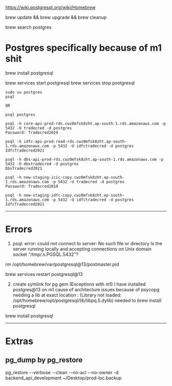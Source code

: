 https://wiki.postgresql.org/wiki/Homebrew


brew update && brew upgrade && brew cleanup

brew search postgres

# Postgres specifically because of m1 shit
brew install postgresql

brew services start postgresql
brew services stop postgresql


```
sudo su postgres
psql

OR

psql postgres

psql -h core-api-prod-rds.cwz0mfsk8zht.ap-south-1.rds.amazonaws.com -p 5432 -U tradecred -d postgres
Password: Tradecred2019

psql -h idfc-api-prod-read-rds.cwz0mfsk8zht.ap-south-1.rds.amazonaws.com -p 5432 -U idfctradecred -d postgres
IdfcTradecred2021

psql -h dbs-api-prod-rds.cwz0mfsk8zht.ap-south-1.rds.amazonaws.com -p 5432 -U dbstradecred -d postgres
DbsTradecred2021

psql -h new-staging-icic-copy.cwz0mfsk8zht.ap-south-1.rds.amazonaws.com -p 5432 -U tradecred -d postgres
Password: Tradecred2019

psql -h new-staging-idfc-copy.cwz0mfsk8zht.ap-south-1.rds.amazonaws.com -p 5432 -U idfctradecred -d postgres
IdfcTradecred2021
```


---
# Errors
1. psql: error: could not connect to server: No such file or directory
        Is the server running locally and accepting
        connections on Unix domain socket "/tmp/.s.PGSQL.5432"?

rm /opt/homebrew/var/postgresql@13/postmaster.pid

brew services restart postgresql@13


2. create symlink for pg gem (Exceptions with m1)
I have installed postgres@13 on m1 cause of architecture issues
because of psycopg needing a lib at exact location : (Library not loaded: /opt/homebrew/opt/postgresql/lib/libpq.5.dylib)
needed to brew install postgresql

brew install postgresql


---
# Extras 
## pg_dump by pg_restore
pg_restore --verbose --clean --no-acl --no-owner -d backend_api_development ~/Desktop/prod-loc.backup
